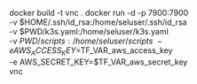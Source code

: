 





docker build -t vnc .
docker run -d -p 7900:7900 \
           -v $HOME/.ssh/id_rsa:/home/seluser/.ssh/id_rsa \
           -v $PWD/k3s.yaml:/home/seluser/k3s.yaml \
           -v $PWD/scripts:/home/seluser/scripts \
           -e AWS_ACCESS_KEY=$TF_VAR_aws_access_key \
           -e AWS_SECRET_KEY=$TF_VAR_aws_secret_key \
           vnc
